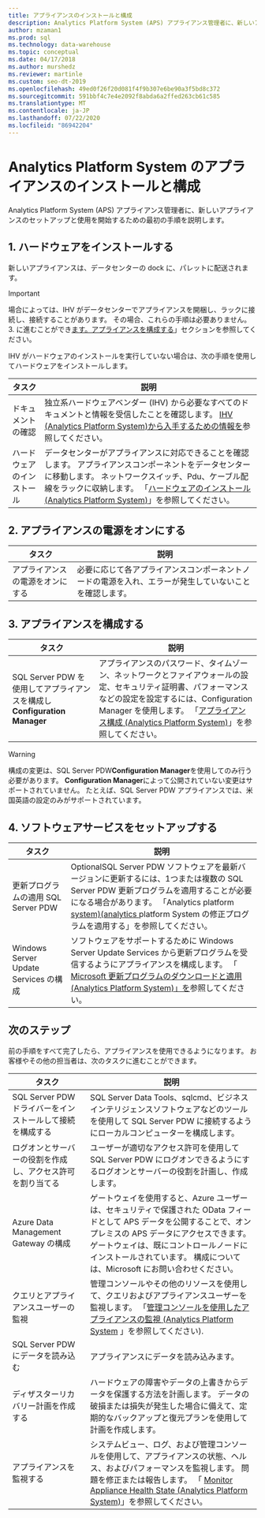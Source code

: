```yaml
---
title: アプライアンスのインストールと構成
description: Analytics Platform System (APS) アプライアンス管理者に、新しいアプライアンスのセットアップと使用を開始するための最初の手順を説明します。
author: mzaman1
ms.prod: sql
ms.technology: data-warehouse
ms.topic: conceptual
ms.date: 04/17/2018
ms.author: murshedz
ms.reviewer: martinle
ms.custom: seo-dt-2019
ms.openlocfilehash: 49ed0f26f20d081f4f9b307e6be90a3f5bd8c372
ms.sourcegitcommit: 591bbf4c7e4e2092f8abda6a2ffed263cb61c585
ms.translationtype: MT
ms.contentlocale: ja-JP
ms.lasthandoff: 07/22/2020
ms.locfileid: "86942204"
---
```

# <a name="appliance-installation-and-configuration-for-analytics-platform-system"></a>Analytics Platform System のアプライアンスのインストールと構成
Analytics Platform System (APS) アプライアンス管理者に、新しいアプライアンスのセットアップと使用を開始するための最初の手順を説明します。  
  
<!-- MISSING LINKS ## <a name="BeforeYouBegin"></a>Before You Begin  
Before you begin to install, configure, and use your new appliance, we recommend reviewing information about the appliance components. Review the following to familiarize yourself with the appliance:  
  
-   Review [Understanding the Appliance Nodes and Hardware (SQL Server PDW)](assetId:///f60f419f-d1e1-403d-8cf9-07e7ef6d6627) to be sure you understand the components included in your new appliance.  
  
-   Review [Connecting to SQL Server PDW (SQL Server PDW)](assetId:///721851d5-e521-4d5b-ba6d-8e2e9d3c7808) to understand how and when appliance administrators will connect to each appliance node.  
-->

## <a name="1-install-the-hardware"></a><a name="InstallHardware"></a>1. ハードウェアをインストールする  
新しいアプライアンスは、データセンターの dock に、パレットに配送されます。  
  
> [!IMPORTANT]  
> 場合によっては、IHV がデータセンターでアプライアンスを開梱し、ラックに接続し、接続することがあります。 その場合、これらの手順は必要ありません。 3. に進むことができ[ます。アプライアンスを構成する](#ConfigureAppliance)」セクションを参照してください。  
  
IHV がハードウェアのインストールを実行していない場合は、次の手順を使用してハードウェアをインストールします。  
  
|タスク|説明|  
|-|-|  
|ドキュメントの確認|独立系ハードウェアベンダー (IHV) から必要なすべてのドキュメントと情報を受信したことを確認します。 [IHV &#40;Analytics Platform System&#41;から入手するための情報を](information-to-obtain-from-your-ihv.md)参照してください。|  
|ハードウェアのインストール|データセンターがアプライアンスに対応できることを確認します。 アプライアンスコンポーネントをデータセンターに移動します。 ネットワークスイッチ、Pdu、ケーブル配線をラックに収納します。 「[ハードウェアのインストール &#40;Analytics Platform System&#41;](hardware-installation.md)」を参照してください。|  
  
## <a name="2-power-on-the-appliance"></a><a name="PowerOnAppliance"></a>2. アプライアンスの電源をオンにする  
  
|タスク|説明|  
|-|-|  
|アプライアンスの電源をオンにする|必要に応じて各アプライアンスコンポーネントノードの電源を入れ、エラーが発生していないことを確認します。|  
  
## <a name="3-configure-the-appliance"></a><a name="ConfigureAppliance"></a>3. アプライアンスを構成する  
  
|タスク|説明|  
|-|-|  
|SQL Server PDW を使用してアプライアンスを構成し**Configuration Manager**|アプライアンスのパスワード、タイムゾーン、ネットワークとファイアウォールの設定、セキュリティ証明書、パフォーマンスなどの設定を設定するには、Configuration Manager を使用します。 「[アプライアンス構成 &#40;Analytics Platform System&#41;](appliance-configuration.md)」を参照してください。|  
  
> [!WARNING]  
> 構成の変更は、SQL Server PDW**Configuration Manager**を使用してのみ行う必要があります。 **Configuration Manager**によって公開されていない変更はサポートされていません。 たとえば、SQL Server PDW アプライアンスでは、米国英語の設定のみがサポートされています。  
  
## <a name="4-set-up-software-servicing"></a><a name="SoftwareServicing"></a>4. ソフトウェアサービスをセットアップする  
  
|タスク|説明|  
|-|-|  
|更新プログラムの適用 SQL Server PDW|OptionalSQL Server PDW ソフトウェアを最新バージョンに更新するには、1つまたは複数の SQL Server PDW 更新プログラムを適用することが必要になる場合があります。 「Analytics platform [system&#41;&#40;analytics ](apply-analytics-platform-system-hotfixes.md)platform System の修正プログラムを適用する」を参照してください。|  
|Windows Server Update Services の構成|ソフトウェアをサポートするために Windows Server Update Services から更新プログラムを受信するようにアプライアンスを構成します。 「 [Microsoft 更新プログラムのダウンロードと適用 &#40;Analytics Platform System&#41;」を](download-and-apply-microsoft-updates.md)参照してください。|  
  
## <a name="next-steps"></a><a name="NextSteps"></a>次のステップ  
前の手順をすべて完了したら、アプライアンスを使用できるようになります。 お客様やその他の担当者は、次のタスクに進むことができます。  
  
|タスク|説明|  
|-|-|  
|SQL Server PDW ドライバーをインストールして接続を構成する|SQL Server Data Tools、sqlcmd、ビジネスインテリジェンスソフトウェアなどのツールを使用して SQL Server PDW に接続するようにローカルコンピューターを構成します。 <!-- MISSING LINKS See [Client Tools (SQL Server PDW)](assetId:///721851d5-e521-4d5b-ba6d-8e2e9d3c7808).-->|  
|ログオンとサーバーの役割を作成し、アクセス許可を割り当てる|ユーザーが適切なアクセス許可を使用して SQL Server PDW にログオンできるようにするログオンとサーバーの役割を計画し、作成します。 <!-- MISSING LINKS See [PDW Permissions &#40;SQL Server PDW&#41;](../sqlpdw/pdw-permissions-sql-server-pdw.md).-->|  
|Azure Data Management Gateway の構成|ゲートウェイを使用すると、Azure ユーザーは、セキュリティで保護された OData フィードとして APS データを公開することで、オンプレミスの APS データにアクセスできます。 ゲートウェイは、既にコントロールノードにインストールされています。 構成については、Microsoft にお問い合わせください。|  
|クエリとアプライアンスユーザーの監視|管理コンソールやその他のリソースを使用して、クエリおよびアプライアンスユーザーを監視します。 「[管理コンソールを使用したアプライアンスの監視 &#40;Analytics Platform System](monitor-the-appliance-by-using-the-admin-console.md) 」を参照してください&#41;<!-- MISSING LINKS and [User Sessions &#40;SQL Server PDW&#41;](../sqlpdw/user-sessions-sql-server-pdw.md)-->.|  
|SQL Server PDW にデータを読み込む|アプライアンスにデータを読み込みます。 <!-- MISSING LINKS See [Load &#40;SQL Server PDW&#41;](../sqlpdw/load-sql-server-pdw.md).-->|  
|ディザスターリカバリー計画を作成する|ハードウェアの障害やデータの上書きからデータを保護する方法を計画します。 データの破損または損失が発生した場合に備えて、定期的なバックアップと復元プランを使用して計画を作成します。 <!-- MISSING LINKS See [Create a Disaster Recovery Plan &#40;SQL Server PDW&#41;](../sqlpdw/create-a-disaster-recovery-plan-sql-server-pdw.md).-->|  
|アプライアンスを監視する|システムビュー、ログ、および管理コンソールを使用して、アプライアンスの状態、ヘルス、およびパフォーマンスを監視します。 問題を修正または報告します。 「 [Monitor Appliance Health State &#40;Analytics Platform System&#41;](../relational-databases/system-dynamic-management-views/sys-dm-pdw-component-health-status-transact-sql.md)」を参照してください。|  
